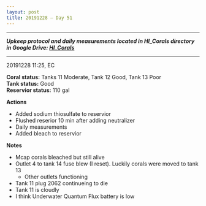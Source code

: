 ```yaml
---
layout: post
title: 20191228 – Day 51
---
```


---
***Upkeep protocol and daily measurements located in HI_Corals directory in Google Drive: [HI_Corals](https://drive.google.com/drive/u/1/folders/1Dxil5Lj1ynvuIuGDWx9_AyqkdplIcCZQ)***

---
20191228 11:25, EC

**Coral status:** Tanks 11 Moderate, Tank 12 Good, Tank 13 Poor  
**Tank status:** Good  
**Reservior status:** 110 gal

**Actions**  
- Added sodium thiosulfate to reservior
- Flushed reserior 10 min after adding neutralizer
- Daily measurements
- Added bleach to reservior

**Notes**  
- Mcap corals bleached but still alive
- Outlet 4 to tank 14 fuse blew (I reset). Luckily corals were moved to tank 13
    - Other outlets functioning
- Tank 11 plug 2062 continueing to die
- Tank 11 is cloudly
- I think Underwater Quantum Flux battery is low